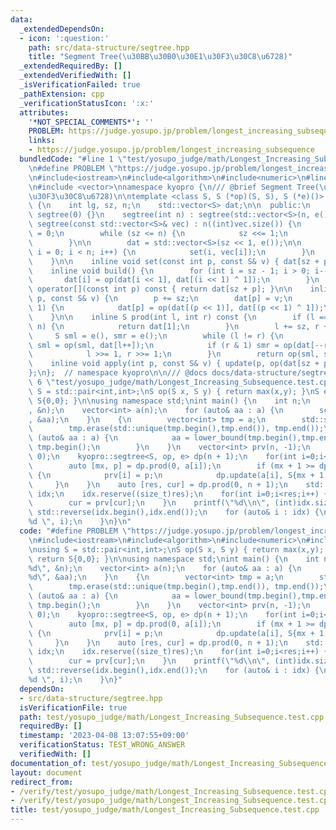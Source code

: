 ```yaml
---
data:
  _extendedDependsOn:
  - icon: ':question:'
    path: src/data-structure/segtree.hpp
    title: "Segment Tree(\u30BB\u30B0\u30E1\u30F3\u30C8\u6728)"
  _extendedRequiredBy: []
  _extendedVerifiedWith: []
  _isVerificationFailed: true
  _pathExtension: cpp
  _verificationStatusIcon: ':x:'
  attributes:
    '*NOT_SPECIAL_COMMENTS*': ''
    PROBLEM: https://judge.yosupo.jp/problem/longest_increasing_subsequence
    links:
    - https://judge.yosupo.jp/problem/longest_increasing_subsequence
  bundledCode: "#line 1 \"test/yosupo_judge/math/Longest_Increasing_Subsequence.test.cpp\"\
    \n#define PROBLEM \"https://judge.yosupo.jp/problem/longest_increasing_subsequence\"\
    \n#include<iostream>\n#include<algorithm>\n#include<numeric>\n#line 2 \"src/data-structure/segtree.hpp\"\
    \n#include <vector>\nnamespace kyopro {\n/// @brief Segment Tree(\u30BB\u30B0\u30E1\
    \u30F3\u30C8\u6728)\n\ntemplate <class S, S (*op)(S, S), S (*e)()> class segtree\
    \ {\n    int lg, sz, n;\n    std::vector<S> dat;\n\n  public:\n    segtree() :\
    \ segtree(0) {}\n    segtree(int n) : segtree(std::vector<S>(n, e())) {}\n   \
    \ segtree(const std::vector<S>& vec) : n((int)vec.size()) {\n        sz = 1, lg\
    \ = 0;\n        while (sz <= n) {\n            sz <<= 1;\n            lg++;\n\
    \        }\n\n        dat = std::vector<S>(sz << 1, e());\n\n        for (int\
    \ i = 0; i < n; i++) {\n            set(i, vec[i]);\n        }\n        build();\n\
    \    }\n\n    inline void set(const int p, const S& v) { dat[sz + p] = v; }\n\
    \    inline void build() {\n        for (int i = sz - 1; i > 0; i--) {\n     \
    \       dat[i] = op(dat[i << 1], dat[(i << 1) ^ 1]);\n        }\n    }\n    S\
    \ operator[](const int p) const { return dat[sz + p]; }\n\n    inline void update(int\
    \ p, const S& v) {\n        p += sz;\n        dat[p] = v;\n        while (p >>=\
    \ 1) {\n            dat[p] = op(dat[(p << 1)], dat[(p << 1) ^ 1]);\n        }\n\
    \    }\n\n    inline S prod(int l, int r) const {\n        if (l == 0 && r ==\
    \ n) {\n            return dat[1];\n        }\n        l += sz, r += sz;\n   \
    \     S sml = e(), smr = e();\n        while (l != r) {\n            if (l & 1)\
    \ sml = op(sml, dat[l++]);\n            if (r & 1) smr = op(dat[--r], smr);\n\
    \            l >>= 1, r >>= 1;\n        }\n        return op(sml, smr);\n    }\n\
    \    inline void apply(int p, const S& v) { update(p, op(dat[sz + p], v)); }\n\
    };\n};  // namespace kyopro\n\n/// @docs docs/data-structure/segtree.md\n#line\
    \ 6 \"test/yosupo_judge/math/Longest_Increasing_Subsequence.test.cpp\"\nusing\
    \ S = std::pair<int,int>;\nS op(S x, S y) { return max(x,y); }\nS e() { return\
    \ S{0,0}; }\n\nusing namespace std;\nint main() {\n    int n;\n    scanf(\"%d\"\
    , &n);\n    vector<int> a(n);\n    for (auto& aa : a) {\n        scanf(\"%d\"\
    , &aa);\n    }\n    {\n        vector<int> tmp = a;\n        std::sort(tmp.begin(),tmp.end());\n\
    \        tmp.erase(std::unique(tmp.begin(),tmp.end()), tmp.end());\n        for\
    \ (auto& aa : a) {\n            aa = lower_bound(tmp.begin(),tmp.end(), aa) -\
    \ tmp.begin();\n        }\n    }\n    vector<int> prv(n, -1);\n    std::iota(prv.begin(),prv.end(),\
    \ 0);\n    kyopro::segtree<S, op, e> dp(n + 1);\n    for(int i=0;i<n;i++) {\n\
    \        auto [mx, p] = dp.prod(0, a[i]);\n        if (mx + 1 >= dp[a[i]].first)\
    \ {\n            prv[i] = p;\n            dp.update(a[i], S{mx + 1, i});\n   \
    \     }\n    }\n    auto [res, cur] = dp.prod(0, n + 1);\n    std::vector<int>\
    \ idx;\n    idx.reserve((size_t)res);\n    for(int i=0;i<res;i++) {\n        idx.emplace_back(cur);\n\
    \        cur = prv[cur];\n    }\n    printf(\"%d\\n\", (int)idx.size());\n   \
    \ std::reverse(idx.begin(),idx.end());\n    for (auto& i : idx) {\n        printf(\"\
    %d \", i);\n    }\n}\n"
  code: "#define PROBLEM \"https://judge.yosupo.jp/problem/longest_increasing_subsequence\"\
    \n#include<iostream>\n#include<algorithm>\n#include<numeric>\n#include\"../../../src/data-structure/segtree.hpp\"\
    \nusing S = std::pair<int,int>;\nS op(S x, S y) { return max(x,y); }\nS e() {\
    \ return S{0,0}; }\n\nusing namespace std;\nint main() {\n    int n;\n    scanf(\"\
    %d\", &n);\n    vector<int> a(n);\n    for (auto& aa : a) {\n        scanf(\"\
    %d\", &aa);\n    }\n    {\n        vector<int> tmp = a;\n        std::sort(tmp.begin(),tmp.end());\n\
    \        tmp.erase(std::unique(tmp.begin(),tmp.end()), tmp.end());\n        for\
    \ (auto& aa : a) {\n            aa = lower_bound(tmp.begin(),tmp.end(), aa) -\
    \ tmp.begin();\n        }\n    }\n    vector<int> prv(n, -1);\n    std::iota(prv.begin(),prv.end(),\
    \ 0);\n    kyopro::segtree<S, op, e> dp(n + 1);\n    for(int i=0;i<n;i++) {\n\
    \        auto [mx, p] = dp.prod(0, a[i]);\n        if (mx + 1 >= dp[a[i]].first)\
    \ {\n            prv[i] = p;\n            dp.update(a[i], S{mx + 1, i});\n   \
    \     }\n    }\n    auto [res, cur] = dp.prod(0, n + 1);\n    std::vector<int>\
    \ idx;\n    idx.reserve((size_t)res);\n    for(int i=0;i<res;i++) {\n        idx.emplace_back(cur);\n\
    \        cur = prv[cur];\n    }\n    printf(\"%d\\n\", (int)idx.size());\n   \
    \ std::reverse(idx.begin(),idx.end());\n    for (auto& i : idx) {\n        printf(\"\
    %d \", i);\n    }\n}"
  dependsOn:
  - src/data-structure/segtree.hpp
  isVerificationFile: true
  path: test/yosupo_judge/math/Longest_Increasing_Subsequence.test.cpp
  requiredBy: []
  timestamp: '2023-04-08 13:07:55+09:00'
  verificationStatus: TEST_WRONG_ANSWER
  verifiedWith: []
documentation_of: test/yosupo_judge/math/Longest_Increasing_Subsequence.test.cpp
layout: document
redirect_from:
- /verify/test/yosupo_judge/math/Longest_Increasing_Subsequence.test.cpp
- /verify/test/yosupo_judge/math/Longest_Increasing_Subsequence.test.cpp.html
title: test/yosupo_judge/math/Longest_Increasing_Subsequence.test.cpp
---
```

